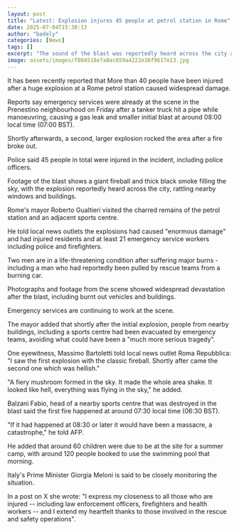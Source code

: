 ```yaml
---
layout: post
title: "Latest: Explosion injures 45 people at petrol station in Rome"
date: 2025-07-04T15:30:13
author: "badely"
categories: [News]
tags: []
excerpt: "The sound of the blast was reportedly heard across the city and shattered nearby windows."
image: assets/images/f084518e7a0ac659a4222e36f9617e13.jpg
---
```


It has been recently reported that More than 40 people have been injured after a huge explosion at a Rome petrol station caused widespread damage.

Reports say emergency services were already at the scene in the Prenestino neighbourhood on Friday after a tanker truck hit a pipe while manoeuvring, causing a gas leak and smaller initial blast at around 08:00 local time (07:00 BST).

Shortly afterwards, a second, larger explosion rocked the area after a fire broke out. 

Police said 45 people in total were injured in the incident, including police officers.

Footage of the blast shows a giant fireball and thick black smoke filling the sky, with the explosion reportedly heard across the city, rattling nearby windows and buildings.

Rome's mayor Roberto Gualtieri visited the charred remains of the petrol station and an adjacent sports centre.

He told local news outlets the explosions had caused "enormous damage" and had injured residents and at least 21 emergency service workers including police and firefighters.

Two men are in a life-threatening condition after suffering major burns - including a man who had reportedly been pulled by rescue teams from a burning car.

Photographs and footage from the scene showed widespread devastation after the blast, including burnt out vehicles and buildings. 

Emergency services are continuing to work at the scene.

The mayor added that shortly after the initial explosion, people from nearby buildings, including a sports centre had been evacuated by emergency teams, avoiding what could have been a "much more serious tragedy".

One eyewitness, Massimo Bartoletti told local news outlet Roma Repubblica: "I saw the first explosion with the classic fireball. Shortly after came the second one which was hellish."

"A fiery mushroom formed in the sky. It made the whole area shake. It looked like hell, everything was flying in the sky," he added.

Balzani Fabio, head of a nearby sports centre that was destroyed in the blast said the first fire happened at around 07:30 local time (06:30 BST).

"If it had happened at 08:30 or later it would have been a massacre, a catastrophe," he told AFP.

He added that around 60 children were due to be at the site for a summer camp, with around 120 people booked to use the swimming pool that morning.

Italy's Prime Minister Giorgia Meloni is said to be closely monitoring the situation.

In a post on X she wrote: "I express my closeness to all those who are injured -- including law enforcement officers, firefighters and health workers -- and I extend my heartfelt thanks to those involved in the rescue and safety operations".

